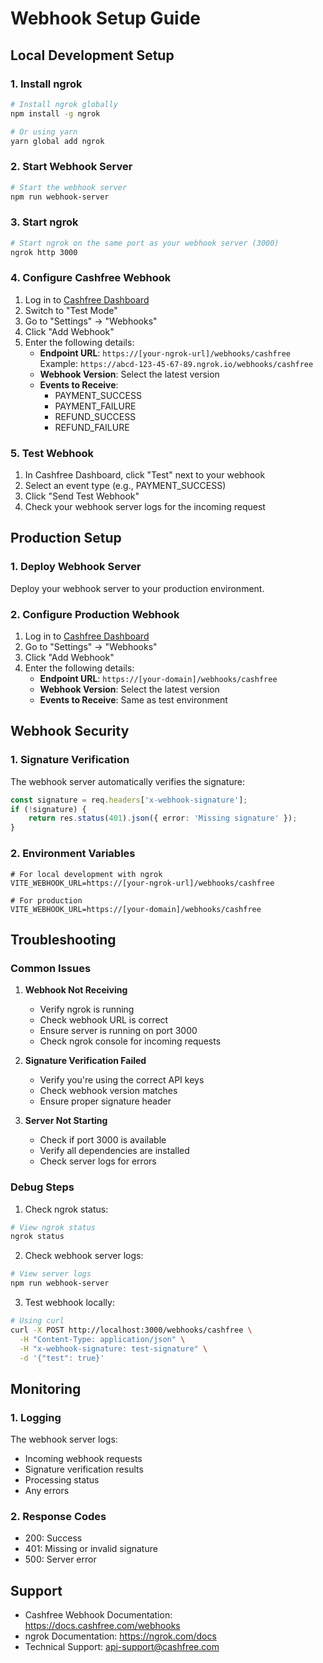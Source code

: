 # Webhook Setup Guide

## Local Development Setup

### 1. Install ngrok
```bash
# Install ngrok globally
npm install -g ngrok

# Or using yarn
yarn global add ngrok
```

### 2. Start Webhook Server
```bash
# Start the webhook server
npm run webhook-server
```

### 3. Start ngrok
```bash
# Start ngrok on the same port as your webhook server (3000)
ngrok http 3000
```

### 4. Configure Cashfree Webhook

1. Log in to [Cashfree Dashboard](https://merchant.cashfree.com)
2. Switch to "Test Mode"
3. Go to "Settings" → "Webhooks"
4. Click "Add Webhook"
5. Enter the following details:
   - **Endpoint URL**: `https://[your-ngrok-url]/webhooks/cashfree`
     Example: `https://abcd-123-45-67-89.ngrok.io/webhooks/cashfree`
   - **Webhook Version**: Select the latest version
   - **Events to Receive**:
     - PAYMENT_SUCCESS
     - PAYMENT_FAILURE
     - REFUND_SUCCESS
     - REFUND_FAILURE

### 5. Test Webhook

1. In Cashfree Dashboard, click "Test" next to your webhook
2. Select an event type (e.g., PAYMENT_SUCCESS)
3. Click "Send Test Webhook"
4. Check your webhook server logs for the incoming request

## Production Setup

### 1. Deploy Webhook Server
Deploy your webhook server to your production environment.

### 2. Configure Production Webhook
1. Log in to [Cashfree Dashboard](https://merchant.cashfree.com)
2. Go to "Settings" → "Webhooks"
3. Click "Add Webhook"
4. Enter the following details:
   - **Endpoint URL**: `https://[your-domain]/webhooks/cashfree`
   - **Webhook Version**: Select the latest version
   - **Events to Receive**: Same as test environment

## Webhook Security

### 1. Signature Verification
The webhook server automatically verifies the signature:
```typescript
const signature = req.headers['x-webhook-signature'];
if (!signature) {
    return res.status(401).json({ error: 'Missing signature' });
}
```

### 2. Environment Variables
```env
# For local development with ngrok
VITE_WEBHOOK_URL=https://[your-ngrok-url]/webhooks/cashfree

# For production
VITE_WEBHOOK_URL=https://[your-domain]/webhooks/cashfree
```

## Troubleshooting

### Common Issues

1. **Webhook Not Receiving**
   - Verify ngrok is running
   - Check webhook URL is correct
   - Ensure server is running on port 3000
   - Check ngrok console for incoming requests

2. **Signature Verification Failed**
   - Verify you're using the correct API keys
   - Check webhook version matches
   - Ensure proper signature header

3. **Server Not Starting**
   - Check if port 3000 is available
   - Verify all dependencies are installed
   - Check server logs for errors

### Debug Steps

1. Check ngrok status:
```bash
# View ngrok status
ngrok status
```

2. Check webhook server logs:
```bash
# View server logs
npm run webhook-server
```

3. Test webhook locally:
```bash
# Using curl
curl -X POST http://localhost:3000/webhooks/cashfree \
  -H "Content-Type: application/json" \
  -H "x-webhook-signature: test-signature" \
  -d '{"test": true}'
```

## Monitoring

### 1. Logging
The webhook server logs:
- Incoming webhook requests
- Signature verification results
- Processing status
- Any errors

### 2. Response Codes
- 200: Success
- 401: Missing or invalid signature
- 500: Server error

## Support

- Cashfree Webhook Documentation: https://docs.cashfree.com/webhooks
- ngrok Documentation: https://ngrok.com/docs
- Technical Support: api-support@cashfree.com 